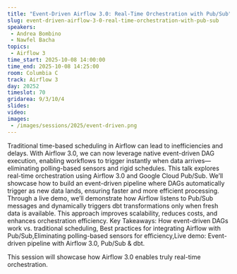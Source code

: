 ```yaml
---
title: "Event-Driven Airflow 3.0: Real-Time Orchestration with Pub/Sub"
slug: event-driven-airflow-3-0-real-time-orchestration-with-pub-sub
speakers:
 - Andrea Bombino
 - Nawfel Bacha
topics:
 - Airflow 3
time_start: 2025-10-08 14:00:00
time_end: 2025-10-08 14:25:00
room: Columbia C
track: Airflow 3
day: 20252
timeslot: 70
gridarea: 9/3/10/4
slides:
video:
images:
 - /images/sessions/2025/event-driven.png
---
```


Traditional time-based scheduling in Airflow can lead to inefficiencies and delays. With Airflow 3.0, we can now leverage native event-driven DAG execution, enabling workflows to trigger instantly when data arrives—eliminating polling-based sensors and rigid schedules.
This talk explores real-time orchestration using Airflow 3.0 and Google Cloud Pub/Sub. We’ll showcase how to build an event-driven pipeline where DAGs automatically trigger as new data lands, ensuring faster and more efficient processing.
Through a live demo, we’ll demonstrate how Airflow listens to Pub/Sub messages and dynamically triggers dbt transformations only when fresh data is available. This approach improves scalability, reduces costs, and enhances orchestration efficiency.
Key Takeaways:  How event-driven DAGs work vs. traditional scheduling, Best practices for integrating Airflow with Pub/Sub,Eliminating polling-based sensors for efficiency,Live demo: Event-driven pipeline with Airflow 3.0, Pub/Sub & dbt.

This session will showcase how Airflow 3.0 enables truly real-time orchestration.